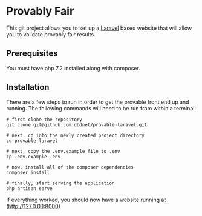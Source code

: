 # Provably Fair

This git project allows you to set up a [Laravel](https://laravel.com) based website that will allow you to validate provably fair results.

## Prerequisites

You must have php 7.2 installed along with composer.

## Installation

There are a few steps to run in order to get the provable front end up and running. The following commands will need to be run from within a terminal:

```
# first clone the repository
git clone git@github.com:dbdnet/provable-laravel.git

# next, cd into the newly created project directory
cd provable-laravel

# next, copy the .env.example file to .env
cp .env.example .env

# now, install all of the composer dependencies
composer install

# finally, start serving the application
php artisan serve
```

If everything worked, you should now have a website running at (http://127.0.0.1:8000)


